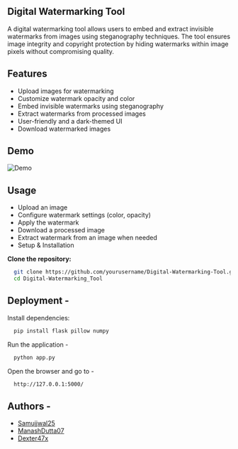 ## Digital Watermarking Tool

A digital watermarking tool allows users to embed and extract invisible watermarks from images using steganography techniques. The tool ensures image integrity and copyright protection by hiding watermarks within image pixels without compromising quality.


## Features 

- Upload images for watermarking
- Customize watermark opacity and color
- Embed invisible watermarks using steganography
- Extract watermarks from processed images
- User-friendly and a dark-themed UI
- Download watermarked images


## Demo
![Demo](https://github.com/Samujjwal25/Digital-Watermarking-Tool/blob/main/Final/images/Demo.png)
## Usage

- Upload an image
- Configure watermark settings (color, opacity)
- Apply the watermark
- Download a processed image
- Extract watermark from an image when needed
- Setup & Installation

**Clone the repository:**

```bash
  git clone https://github.com/yourusername/Digital-Watermarking-Tool.git
  cd Digital-Watermarking_Tool
```
    
## Deployment - 

Install dependencies:
```bash
  pip install flask pillow numpy
```

Run the application -
```bash
  python app.py
```

Open the browser and go to -
```bash
  http://127.0.0.1:5000/
```

## Authors -

- [Samujjwal25](https://github.com/Samujjwal25)
- [ManashDutta07](https://github.com/ManashDutta07)
- [Dexter47x](https://github.com/Dexter47x)
